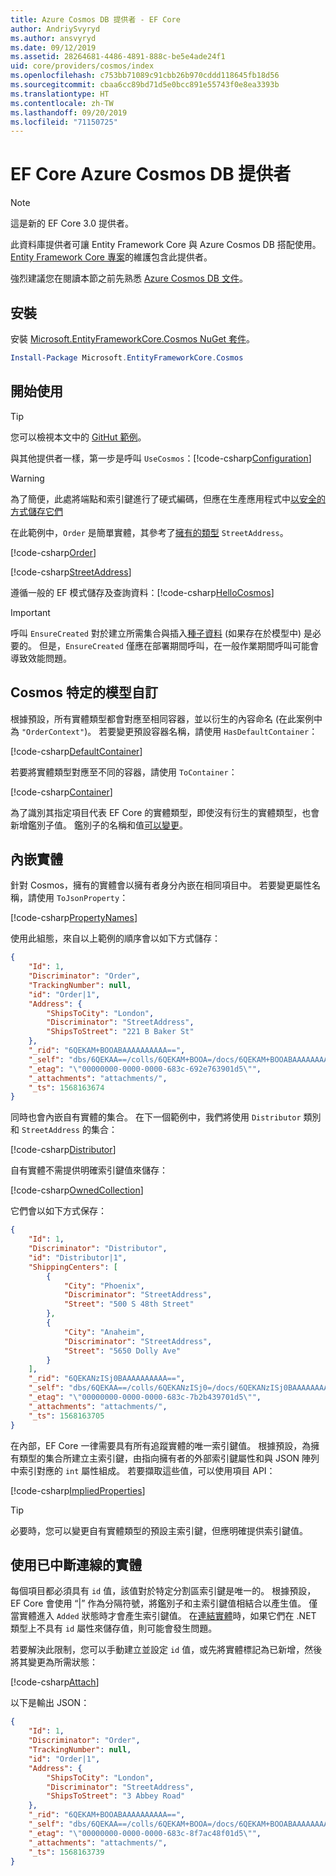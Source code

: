 ```yaml
---
title: Azure Cosmos DB 提供者 - EF Core
author: AndriySvyryd
ms.author: ansvyryd
ms.date: 09/12/2019
ms.assetid: 28264681-4486-4891-888c-be5e4ade24f1
uid: core/providers/cosmos/index
ms.openlocfilehash: c753bb71089c91cbb26b970cddd118645fb18d56
ms.sourcegitcommit: cbaa6cc89bd71d5e0bcc891e55743f0e8ea3393b
ms.translationtype: HT
ms.contentlocale: zh-TW
ms.lasthandoff: 09/20/2019
ms.locfileid: "71150725"
---
```

# <a name="ef-core-azure-cosmos-db-provider"></a>EF Core Azure Cosmos DB 提供者

>[!NOTE]
> 這是新的 EF Core 3.0 提供者。

此資料庫提供者可讓 Entity Framework Core 與 Azure Cosmos DB 搭配使用。 [Entity Framework Core 專案](https://github.com/aspnet/EntityFrameworkCore)的維護包含此提供者。

強烈建議您在閱讀本節之前先熟悉 [Azure Cosmos DB 文件](https://docs.microsoft.com/en-us/azure/cosmos-db/introduction)。

## <a name="install"></a>安裝

安裝 [Microsoft.EntityFrameworkCore.Cosmos NuGet 套件](https://www.nuget.org/packages/Microsoft.EntityFrameworkCore.Cosmos/)。

``` powershell
Install-Package Microsoft.EntityFrameworkCore.Cosmos
```

## <a name="get-started"></a>開始使用

> [!TIP]  
> 您可以檢視本文中的 [GitHut 範例](https://github.com/aspnet/EntityFramework.Docs/tree/master/samples/core/Cosmos)。

與其他提供者一樣，第一步是呼叫 `UseCosmos`：[!code-csharp[Configuration](../../../../samples/core/Cosmos/ModelBuilding/OrderContext.cs?name=Configuration)]

> [!WARNING]
> 為了簡便，此處將端點和索引鍵進行了硬式編碼，但應在生產應用程式中[以安全的方式儲存它們](https://docs.microsoft.com/aspnet/core/security/app-secrets#secret-manager)

在此範例中，`Order` 是簡單實體，其參考了[擁有的類型](../../modeling/owned-entities.md) `StreetAddress`。

[!code-csharp[Order](../../../../samples/core/Cosmos/ModelBuilding/Order.cs?name=Order)]

[!code-csharp[StreetAddress](../../../../samples/core/Cosmos/ModelBuilding/StreetAddress.cs?name=StreetAddress)]

遵循一般的 EF 模式儲存及查詢資料：[!code-csharp[HelloCosmos](../../../../samples/core/Cosmos/ModelBuilding/Sample.cs?name=HelloCosmos)]

> [!IMPORTANT]
> 呼叫 `EnsureCreated` 對於建立所需集合與插入[種子資料](../../modeling/data-seeding.md) (如果存在於模型中) 是必要的。 但是，`EnsureCreated` 僅應在部署期間呼叫，在一般作業期間呼叫可能會導致效能問題。

## <a name="cosmos-specific-model-customization"></a>Cosmos 特定的模型自訂

根據預設，所有實體類型都會對應至相同容器，並以衍生的內容命名 (在此案例中為 `"OrderContext"`)。 若要變更預設容器名稱，請使用 `HasDefaultContainer`：

[!code-csharp[DefaultContainer](../../../../samples/core/Cosmos/ModelBuilding/OrderContext.cs?name=DefaultContainer)]

若要將實體類型對應至不同的容器，請使用 `ToContainer`：

[!code-csharp[Container](../../../../samples/core/Cosmos/ModelBuilding/OrderContext.cs?name=Container)]

為了識別其指定項目代表 EF Core 的實體類型，即使沒有衍生的實體類型，也會新增鑑別子值。 鑑別子的名稱和值[可以變更](../../modeling/inheritance.md)。

## <a name="embedded-entities"></a>內嵌實體

針對 Cosmos，擁有的實體會以擁有者身分內嵌在相同項目中。 若要變更屬性名稱，請使用 `ToJsonProperty`：

[!code-csharp[PropertyNames](../../../../samples/core/Cosmos/ModelBuilding/OrderContext.cs?name=PropertyNames)]

使用此組態，來自以上範例的順序會以如下方式儲存：

``` json
{
    "Id": 1,
    "Discriminator": "Order",
    "TrackingNumber": null,
    "id": "Order|1",
    "Address": {
        "ShipsToCity": "London",
        "Discriminator": "StreetAddress",
        "ShipsToStreet": "221 B Baker St"
    },
    "_rid": "6QEKAM+BOOABAAAAAAAAAA==",
    "_self": "dbs/6QEKAA==/colls/6QEKAM+BOOA=/docs/6QEKAM+BOOABAAAAAAAAAA==/",
    "_etag": "\"00000000-0000-0000-683c-692e763901d5\"",
    "_attachments": "attachments/",
    "_ts": 1568163674
}
```

同時也會內嵌自有實體的集合。 在下一個範例中，我們將使用 `Distributor` 類別和 `StreetAddress` 的集合：

[!code-csharp[Distributor](../../../../samples/core/Cosmos/ModelBuilding/Distributor.cs?name=Distributor)]

自有實體不需提供明確索引鍵值來儲存：

[!code-csharp[OwnedCollection](../../../../samples/core/Cosmos/ModelBuilding/Sample.cs?name=OwnedCollection)]

它們會以如下方式保存：

``` json
{
    "Id": 1,
    "Discriminator": "Distributor",
    "id": "Distributor|1",
    "ShippingCenters": [
        {
            "City": "Phoenix",
            "Discriminator": "StreetAddress",
            "Street": "500 S 48th Street"
        },
        {
            "City": "Anaheim",
            "Discriminator": "StreetAddress",
            "Street": "5650 Dolly Ave"
        }
    ],
    "_rid": "6QEKANzISj0BAAAAAAAAAA==",
    "_self": "dbs/6QEKAA==/colls/6QEKANzISj0=/docs/6QEKANzISj0BAAAAAAAAAA==/",
    "_etag": "\"00000000-0000-0000-683c-7b2b439701d5\"",
    "_attachments": "attachments/",
    "_ts": 1568163705
}
```

在內部，EF Core 一律需要具有所有追蹤實體的唯一索引鍵值。 根據預設，為擁有類型的集合所建立主索引鍵，由指向擁有者的外部索引鍵屬性和與 JSON 陣列中索引對應的 `int` 屬性組成。 若要擷取這些值，可以使用項目 API：

[!code-csharp[ImpliedProperties](../../../../samples/core/Cosmos/ModelBuilding/Sample.cs?name=ImpliedProperties)]

> [!TIP]
> 必要時，您可以變更自有實體類型的預設主索引鍵，但應明確提供索引鍵值。

## <a name="working-with-disconnected-entities"></a>使用已中斷連線的實體

每個項目都必須具有 `id` 值，該值對於特定分割區索引鍵是唯一的。 根據預設，EF Core 會使用 “|” 作為分隔符號，將鑑別子和主索引鍵值相結合以產生值。 僅當實體進入 `Added` 狀態時才會產生索引鍵值。 在[連結實體](../../saving/disconnected-entities.md)時，如果它們在 .NET 類型上不具有 `id` 屬性來儲存值，則可能會發生問題。

若要解決此限制，您可以手動建立並設定 `id` 值，或先將實體標記為已新增，然後將其變更為所需狀態：

[!code-csharp[Attach](../../../../samples/core/Cosmos/ModelBuilding/Sample.cs?highlight=4&name=Attach)]

以下是輸出 JSON：

``` json
{
    "Id": 1,
    "Discriminator": "Order",
    "TrackingNumber": null,
    "id": "Order|1",
    "Address": {
        "ShipsToCity": "London",
        "Discriminator": "StreetAddress",
        "ShipsToStreet": "3 Abbey Road"
    },
    "_rid": "6QEKAM+BOOABAAAAAAAAAA==",
    "_self": "dbs/6QEKAA==/colls/6QEKAM+BOOA=/docs/6QEKAM+BOOABAAAAAAAAAA==/",
    "_etag": "\"00000000-0000-0000-683c-8f7ac48f01d5\"",
    "_attachments": "attachments/",
    "_ts": 1568163739
}
```